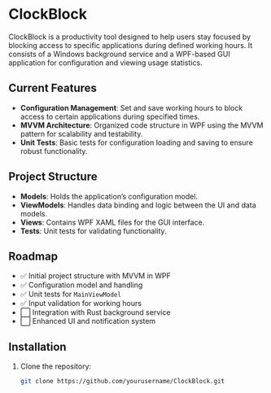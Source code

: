 # ClockBlock

ClockBlock is a productivity tool designed to help users stay focused by blocking access to specific applications during defined working hours. It consists of a Windows background service and a WPF-based GUI application for configuration and viewing usage statistics.

## Current Features
- **Configuration Management**: Set and save working hours to block access to certain applications during specified times.
- **MVVM Architecture**: Organized code structure in WPF using the MVVM pattern for scalability and testability.
- **Unit Tests**: Basic tests for configuration loading and saving to ensure robust functionality.

## Project Structure
- **Models**: Holds the application’s configuration model.
- **ViewModels**: Handles data binding and logic between the UI and data models.
- **Views**: Contains WPF XAML files for the GUI interface.
- **Tests**: Unit tests for validating functionality.

## Roadmap
- ✅ Initial project structure with MVVM in WPF
- ✅ Configuration model and handling
- ✅ Unit tests for `MainViewModel`
- ✅ Input validation for working hours
- ⬜ Integration with Rust background service
- ⬜ Enhanced UI and notification system

## Installation
1. Clone the repository:
   ```bash
   git clone https://github.com/yourusername/ClockBlock.git
